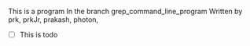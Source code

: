 This is a program
In the branch grep_command_line_program
Written by prk, prkJr, prakash, photon,
* [ ] This is todo